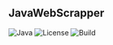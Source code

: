 ## JavaWebScrapper

![Java](https://img.shields.io/badge/Java-22-blue)
![License](https://img.shields.io/badge/License-Apache2-yellow)
![Build](https://img.shields.io/badge/Build-Maven-red)
